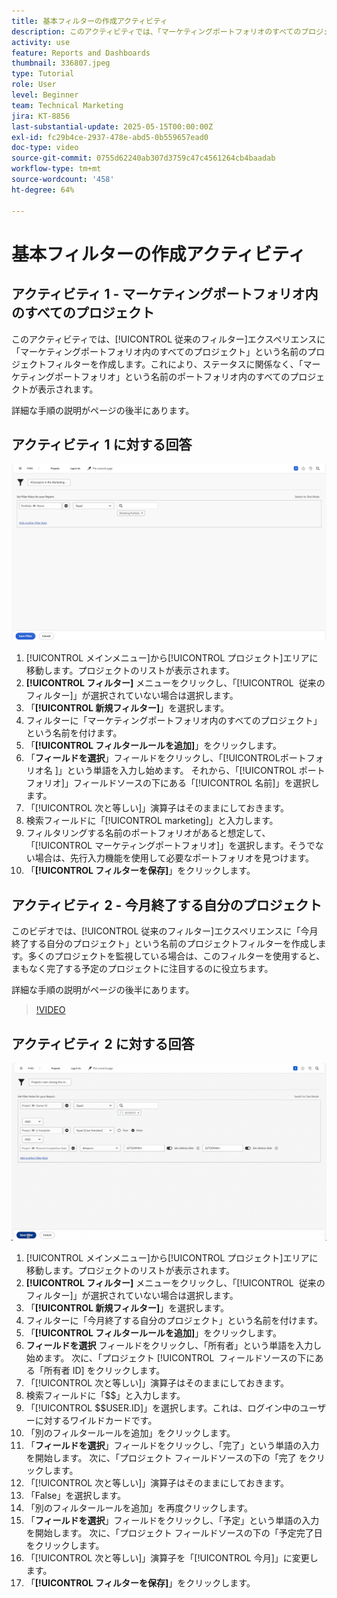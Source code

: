 ```yaml
---
title: 基本フィルターの作成アクティビティ
description: このアクティビティでは、「マーケティングポートフォリオのすべてのプロジェクト」という名前のプロジェクトフィルターと、「今月終了する自分のプロジェクト」という名前の別のプロジェクトフィルターを作成します。
activity: use
feature: Reports and Dashboards
thumbnail: 336807.jpeg
type: Tutorial
role: User
level: Beginner
team: Technical Marketing
jira: KT-8856
last-substantial-update: 2025-05-15T00:00:00Z
exl-id: fc29b4ce-2937-478e-abd5-0b559657ead0
doc-type: video
source-git-commit: 0755d62240ab307d3759c47c4561264cb4baadab
workflow-type: tm+mt
source-wordcount: '458'
ht-degree: 64%

---
```


# 基本フィルターの作成アクティビティ


## アクティビティ 1 - マーケティングポートフォリオ内のすべてのプロジェクト

このアクティビティでは、[!UICONTROL 従来のフィルター]エクスペリエンスに「マーケティングポートフォリオ内のすべてのプロジェクト」という名前のプロジェクトフィルターを作成します。これにより、ステータスに関係なく、「マーケティングポートフォリオ」という名前のポートフォリオ内のすべてのプロジェクトが表示されます。

詳細な手順の説明がページの後半にあります。

## アクティビティ 1 に対する回答

![新しいフィルターを作成する画面の画像](assets/basic-filter-activity-1.png)

1. [!UICONTROL メインメニュー]から[!UICONTROL プロジェクト]エリアに移動します。プロジェクトのリストが表示されます。
1. **[!UICONTROL フィルター]** メニューをクリックし、「[!UICONTROL &#x200B; 従来のフィルター &#x200B;]」が選択されていない場合は選択します。
1. 「**[!UICONTROL 新規フィルター]**」を選択します。
1. フィルターに「マーケティングポートフォリオ内のすべてのプロジェクト」という名前を付けます。
1. 「**[!UICONTROL フィルタールールを追加]**」をクリックします。
1. 「**フィールドを選択**」フィールドをクリックし、「[!UICONTROL &#x200B; ポートフォリオ名 &#x200B;]」という単語を入力し始めます。 それから、「[!UICONTROL ポートフォリオ]」フィールドソースの下にある「[!UICONTROL 名前]」を選択します。
1. 「[!UICONTROL 次と等しい]」演算子はそのままにしておきます。
1. 検索フィールドに「[!UICONTROL marketing]」と入力します。
1. フィルタリングする名前のポートフォリオがあると想定して、「[!UICONTROL マーケティングポートフォリオ]」を選択します。そうでない場合は、先行入力機能を使用して必要なポートフォリオを見つけます。
1. 「**[!UICONTROL フィルターを保存]**」をクリックします。

## アクティビティ 2 - 今月終了する自分のプロジェクト

このビデオでは、[!UICONTROL 従来のフィルター]エクスペリエンスに「今月終了する自分のプロジェクト」という名前のプロジェクトフィルターを作成します。多くのプロジェクトを監視している場合は、このフィルターを使用すると、まもなく完了する予定のプロジェクトに注目するのに役立ちます。

詳細な手順の説明がページの後半にあります。

>[!VIDEO](https://video.tv.adobe.com/v/3443380/?quality=12&learn=on&enablevpops&captions=jpn)

## アクティビティ 2 に対する回答

![新しいフィルターを作成する画面の画像](assets/basic-filter-activity-2.png)

1. [!UICONTROL メインメニュー]から[!UICONTROL プロジェクト]エリアに移動します。プロジェクトのリストが表示されます。
1. **[!UICONTROL フィルター]** メニューをクリックし、「[!UICONTROL &#x200B; 従来のフィルター &#x200B;]」が選択されていない場合は選択します。
1. 「**[!UICONTROL 新規フィルター]**」を選択します。
1. フィルターに「今月終了する自分のプロジェクト」という名前を付けます。
1. 「**[!UICONTROL フィルタールールを追加]**」をクリックします。
1. **フィールドを選択** フィールドをクリックし、「所有者」という単語を入力し始めます。 次に、「プロジェクト [!UICONTROL &#x200B; フィールドソースの下にある「所有者 ID] をクリックします。
1. 「[!UICONTROL 次と等しい]」演算子はそのままにしておきます。
1. 検索フィールドに「$$」と入力します。
1. 「[!UICONTROL $$USER.ID]」を選択します。これは、ログイン中のユーザーに対するワイルドカードです。
1. 「別のフィルタールールを追加」をクリックします。
1. 「**フィールドを選択**」フィールドをクリックし、「完了」という単語の入力を開始します。 次に、「プロジェクト  フィールドソースの下の「完了  をクリックします。
1. 「[!UICONTROL 次と等しい]」演算子はそのままにしておきます。
1. 「False」を選択します。
1. 「別のフィルタールールを追加」を再度クリックします。
1. 「**フィールドを選択**」フィールドをクリックし、「予定」という単語の入力を開始します。 次に、「プロジェクト  フィールドソースの下の「予定完了日  をクリックします。
1. 「[!UICONTROL 次と等しい]」演算子を「[!UICONTROL 今月]」に変更します。
1. 「**[!UICONTROL フィルターを保存]**」をクリックします。
